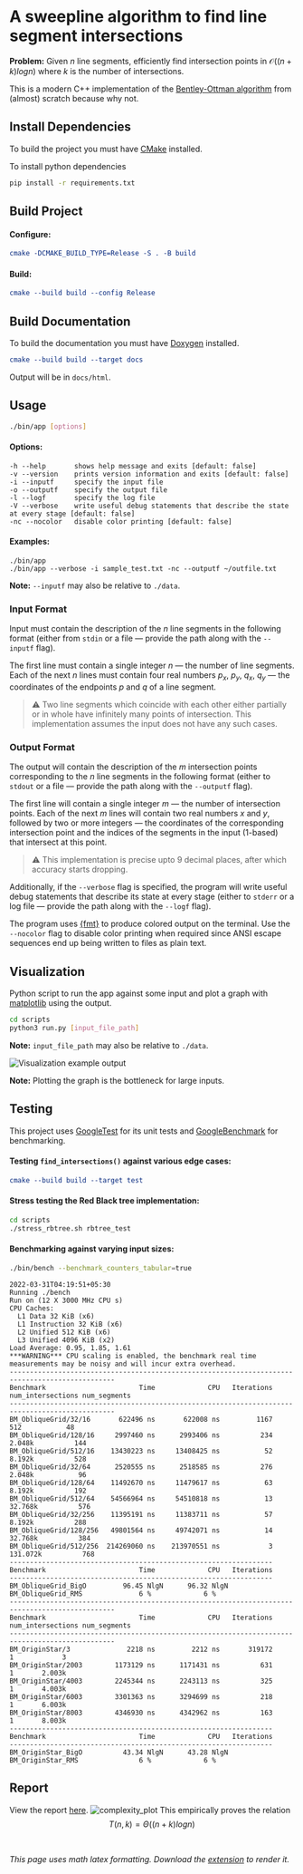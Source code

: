 # A sweepline algorithm to find line segment intersections
**Problem:** Given $n$ line segments, efficiently find intersection points in $\mathcal{O}((n + k) log n)$ where $k$ is the number of intersections.

This is a modern C++ implementation of the [Bentley-Ottman algorithm](https://en.wikipedia.org/wiki/Bentley%E2%80%93Ottmann_algorithm) from (almost) scratch because why not.

## Install Dependencies
To build the project you must have [CMake](https://cmake.org/install/) installed.

To install python dependencies
```sh
pip install -r requirements.txt
```

## Build Project
#### Configure:
```cmake
cmake -DCMAKE_BUILD_TYPE=Release -S . -B build
```
#### Build:
```cmake
cmake --build build --config Release
```

## Build Documentation
To build the documentation you must have [Doxygen](https://github.com/doxygen/doxygen) installed.

```cmake
cmake --build build --target docs
```

Output will be in `docs/html`.

## Usage

```bash
./bin/app [options]
```
#### Options:
```brainfuck
-h --help     	shows help message and exits [default: false]
-v --version  	prints version information and exits [default: false]
-i --inputf   	specify the input file
-o --outputf  	specify the output file
-l --logf     	specify the log file
-V --verbose  	write useful debug statements that describe the state at every stage [default: false]
-nc --nocolor 	disable color printing [default: false]
```
#### Examples:
```
./bin/app
./bin/app --verbose -i sample_test.txt -nc --outputf ~/outfile.txt
```

**Note:** `--inputf` may also be relative to `./data`.

### Input Format
Input must contain the description of the $n$ line segments in the following format (either from `stdin` or a file — provide the path along with the `--inputf` flag).

The first line must contain a single integer $n$ — the number of line segments. Each of the next $n$ lines must contain four real numbers $p_x$, $p_y$, $q_x$, $q_y$ — the coordinates of the endpoints $p$ and $q$ of a line segment.

> :warning: Two line segments which coincide with each other either partially or in whole have infinitely many points of intersection. This implementation assumes the input does not have any such cases.

### Output Format
The output will contain the description of the $m$ intersection points corresponding to the $n$ line segments in the following format (either to `stdout` or a file — provide the path along with the `--outputf` flag).

The first line will contain a single integer $m$ — the number of intersection points. Each of the next $m$ lines will contain two real numbers $x$ and $y$, followed by two or more integers — the coordinates of the corresponding intersection point and the indices of the segments in the input (1-based) that intersect at this point.

> :warning: This implementation is precise upto 9 decimal places, after which accuracy starts dropping.

Additionally, if the `--verbose` flag is specified, the program will write useful debug statements that describe its state at every stage (either to `stderr` or a log file — provide the path along with the `--logf` flag).

The program uses [{fmt}](https://github.com/fmtlib/fmt) to produce colored output on the terminal. Use the `--nocolor` flag to disable color printing when required since ANSI escape sequences end up being written to files as plain text.

## Visualization
Python script to run the app against some input and plot a graph with [matplotlib](https://matplotlib.org/) using the output.

```sh
cd scripts
python3 run.py [input_file_path]
```

**Note:** `input_file_path` may also be relative to `./data`.

![Visualization example output](https://user-images.githubusercontent.com/55075129/160944227-342b2220-27e9-4dbd-96b2-29ab7833bb6c.png)

**Note:** Plotting the graph is the bottleneck for large inputs.


## Testing
This project uses [GoogleTest](https://github.com/google/googletest) for its unit tests and [GoogleBenchmark](https://github.com/google/benchmark) for benchmarking.

#### Testing `find_intersections()` against various edge cases:
```cmake
cmake --build build --target test
```

#### Stress testing the Red Black tree implementation:
```sh
cd scripts
./stress_rbtree.sh rbtree_test
```

#### Benchmarking against varying input sizes:
```sh
./bin/bench --benchmark_counters_tabular=true
```

```
2022-03-31T04:19:51+05:30
Running ./bench
Run on (12 X 3000 MHz CPU s)
CPU Caches:
  L1 Data 32 KiB (x6)
  L1 Instruction 32 KiB (x6)
  L2 Unified 512 KiB (x6)
  L3 Unified 4096 KiB (x2)
Load Average: 0.95, 1.85, 1.61
***WARNING*** CPU scaling is enabled, the benchmark real time measurements may be noisy and will incur extra overhead.
------------------------------------------------------------------------------------------------
Benchmark                       Time             CPU   Iterations num_intersections num_segments
------------------------------------------------------------------------------------------------
BM_ObliqueGrid/32/16       622496 ns       622008 ns         1167               512           48
BM_ObliqueGrid/128/16     2997460 ns      2993406 ns          234            2.048k          144
BM_ObliqueGrid/512/16    13430223 ns     13408425 ns           52            8.192k          528
BM_ObliqueGrid/32/64      2520555 ns      2518585 ns          276            2.048k           96
BM_ObliqueGrid/128/64    11492670 ns     11479617 ns           63            8.192k          192
BM_ObliqueGrid/512/64    54566964 ns     54510818 ns           13           32.768k          576
BM_ObliqueGrid/32/256    11395191 ns     11383711 ns           57            8.192k          288
BM_ObliqueGrid/128/256   49801564 ns     49742071 ns           14           32.768k          384
BM_ObliqueGrid/512/256  214269060 ns    213970551 ns            3          131.072k          768
-----------------------------------------------------------------
Benchmark                       Time             CPU   Iterations
-----------------------------------------------------------------
BM_ObliqueGrid_BigO         96.45 NlgN      96.32 NlgN
BM_ObliqueGrid_RMS              6 %             6 %
------------------------------------------------------------------------------------------------
Benchmark                       Time             CPU   Iterations num_intersections num_segments
------------------------------------------------------------------------------------------------
BM_OriginStar/3              2218 ns         2212 ns       319172                 1            3
BM_OriginStar/2003        1173129 ns      1171431 ns          631                 1       2.003k
BM_OriginStar/4003        2245344 ns      2243113 ns          325                 1       4.003k
BM_OriginStar/6003        3301363 ns      3294699 ns          218                 1       6.003k
BM_OriginStar/8003        4346930 ns      4342962 ns          163                 1       8.003k
-----------------------------------------------------------------
Benchmark                       Time             CPU   Iterations
-----------------------------------------------------------------
BM_OriginStar_BigO          43.34 NlgN      43.28 NlgN
BM_OriginStar_RMS               6 %             6 %
```

## Report
View the report [here](./report/report.ipynb).
![complexity_plot](https://user-images.githubusercontent.com/55075129/162203618-d92f48b8-d5b5-4d88-a5f7-57a07a761abc.png)
This empirically proves the relation
$$ T(n, k) = \Theta((n+k)logn) $$

</br>

*This page uses math latex formatting. Download the [extension](https://chrome.google.com/webstore/detail/github-math-display/cgolaobglebjonjiblcjagnpmdmlgmda) to render it.*